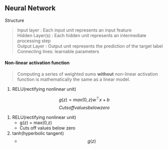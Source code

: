 ## Neural Network

Structure
> Input layer : Each input unit represents an input feature  
> Hidden Layer(s) : Each hidden unit represents an intermediate processing step  
> Output Layer : Output unit represents the prediction of the target label  
> Connecting lines: learnable parameters  

#### Non-linear activation function

> Computing a series of weighted sums **without** non-linear activation function is mathematically the same as a linear model.  

1. RELU(rectifying nonlinear unit)

$$ g(z) = max(0,z)w^\top x + b $$
$$ Cuts off values below zero $$
1. RELU(rectifying nonlinear unit)
    - g(z) = max(0,z)
    - Cuts off values below zero
2. tanh(hyperbolic tangent)
    - $$ g(z) $$
